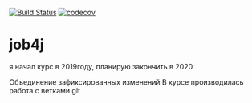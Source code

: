 [![Build Status](https://travis-ci.org/alekseibulatov/job4j.svg?branch=master)](https://travis-ci.org/alekseibulatov/job4j)
[![codecov](https://codecov.io/gh/alekseibulatov/job4j/branch/master/graph/badge.svg?token=Y2N1UFX1HN)](https://codecov.io/gh/alekseibulatov/job4j)
# job4j
я начал курс в 2019году, планирую закончить в 2020 

Объединение зафиксированных  изменений
В курсе производилась работа с ветками git